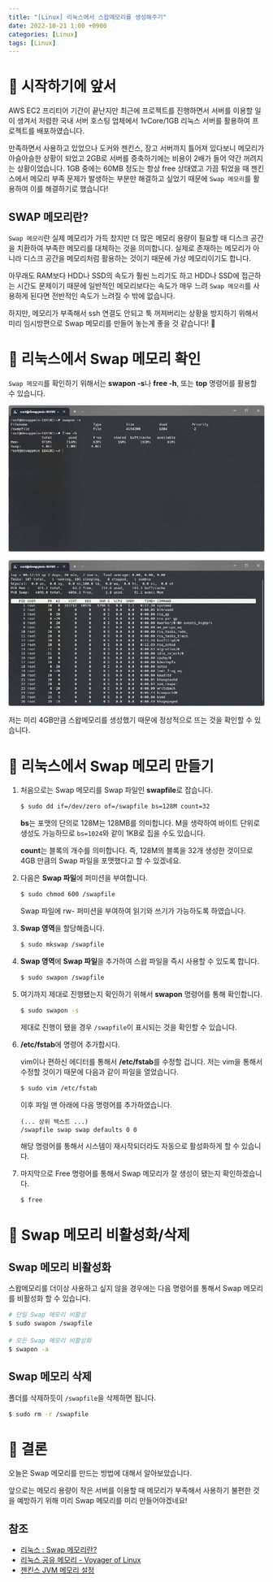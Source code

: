 ```yaml
---
title: "[Linux] 리눅스에서 스왑메모리를 생성해주기"
date: 2022-10-21 1:00 +0900
categories: [Linux]
tags: [Linux]
---
```


# 🛫 시작하기에 앞서

AWS EC2 프리티어 기간이 끝난지만 최근에 프로젝트를 진행하면서 서버를 이용할 일이 생겨서 저렴한 국내 서버 호스팅 업체에서 1vCore/1GB 리눅스 서버를 활용하여 프로젝트를 배포하였습니다.

만족하면서 사용하고 있었으나 도커와 젠킨스, 장고 서버까지 틀어져 있다보니 메모리가 아슬아슬한 상황이 되었고 2GB로 서버를 증축하기에는 비용이 2배가 들어 약간 꺼려지는 상황이었습니다. 1GB 중에는 60MB 정도는 항상 free 상태였고 가끔 튀었을 때 젠킨스에서 메모리 부족 문제가 발생하는 부분만 해결하고 싶었기 때문에 `Swap 메모리`를 활용하여 이를 해결하기로 했습니다! 

## SWAP 메모리란?

`Swap 메모리`란 실제 메모리가 가득 찼지만 더 많은 메모리 용량이 필요할 때 디스크 공간을 치환하여 부족한 메모리를 대체하는 것을 의미합니다. 실제로 존재하는 메모리가 아니라 디스크 공간을 메모리처럼 활용하는 것이기 때문에 가상 메모리이기도 합니다.

아무래도 RAM보다 HDD나 SSD의 속도가 훨씬 느리기도 하고 HDD나 SSD에 접근하는 시간도 문제이기 때문에 일반적인 메모리보다는 속도가 매우 느려 `Swap 메모리`를 사용하게 된다면 전반적인 속도가 느려질 수 밖에 없습니다.

하지만, 메모리가 부족해서 ssh 연결도 안되고 툭 꺼져버리는 상황을 방지하기 위해서 미리 임시방편으로 Swap 메모리를 만들어 놓는게 좋을 것 같습니다! 🥲

# 🫠 리눅스에서 Swap 메모리 확인

`Swap 메모리`를 확인하기 위해서는 **swapon -s**나 **free -h**, 또는 **top** 명령어를 활용할 수 있습니다.

![loading-ag-482](/uploads/swaponfreetop.png)

![loading-ag-488](/uploads/swaponfreetop2.png)

저는 미리 4GB만큼 스왑메모리를 생성했기 때문에 정상적으로 뜨는 것을 확인할 수 있습니다.

# 🐛 리눅스에서 Swap 메모리 만들기

1. 처음으로는 Swap 메모리를 Swap 파일인 **swapfile**로 잡습니다.
   
   ```bash
   $ sudo dd if=/dev/zero of=/swapfile bs=128M count=32
   ```
   
   **bs**는 포맷의 단의로 128M는 128MB를 의미합니다. M을 생략하여 바이트 단위로 생성도 가능하므로 `bs=1024`와 같이 1KB로 집을 수도 있습니다.
   
   **count**는 블록의 개수를 의미합니다. 즉, 128M의 블록을 32개 생성한 것이므로 4GB 만큼의 Swap 파일을 포맷했다고 할 수 있겠네요.

2. 다음은 **Swap 파일**에 퍼미션을 부여합니다.
   
   ```bash
   $ sudo chmod 600 /swapfile
   ```
   
   Swap 파일에 rw- 퍼미션을 부여하여 읽기와 쓰기가 가능하도록 하였습니다.

3. **Swap 영역**을 할당해줍니다.
   
   ```bash
   $ sudo mkswap /swapfile
   ```

4. **Swap 영역**에 **Swap 파일**을 추가하여 스왑 파일을 즉시 사용할 수 있도록 합니다.
   
   ```bash
   $ sudo swapon /swapfile
   ```

5. 여기까지 제대로 진행됐는지 확인하기 위해서 **swapon** 명령어를 통해 확인합니다.
   
   ```bash
   $ sudo swapon -s
   ```
   
   제대로 진행이 됐을 경우 `/swapfile`이 표시되는 것을 확인할 수 있습니다.

6. **/etc/fstab**에 명령어 추가합시다.
   
   vim이나 편하신 에디터를 통해서 **/etc/fstab**를 수정할 겁니다. 저는 vim을 통해서 수정할 것이기 때문에 다음과 같이 파일을 열었습니다.
   
   ```bash
   $ sudo vim /etc/fstab
   ```
   
   이후 파일 맨 아래에 다음 명령어를 추가하였습니다.
   
   ```textile
   (... 상위 텍스트 ...)
   /swapfile swap swap defaults 0 0
   ```
   
   해당 명령어를 통해서 시스템이 재시작되더라도 자동으로 활성화하게 할 수 있습니다.

7. 마지막으로 Free 명령어를 통해서 Swap 메모리가 잘 생성이 됐는지 확인하겠습니다.
   
   ```bash
   $ free
   ```

# 🐋 Swap 메모리 비활성화/삭제

## Swap 메모리 비활성화

스왑메모리를 더이상 사용하고 싶지 않을 경우에는 다음 명령어를 통해서 Swap 메모리를 비활성화 할 수 있습니다.

```bash
# 단일 Swap 메모리 비활성
$ sudo swapon /swapfile

# 모든 Swap 메모리 비활성화
$ swapon -a
```

## Swap 메모리 삭제

폴더를 삭제하듯이 `/swapfile`을 삭제하면 됩니다.

```bash
$ sudo rm -r /swapfile
```

# 🙂 결론

오늘은 Swap 메모리를 만드는 방법에 대해서 알아보았습니다.

앞으로는 메모리 용량이 작은 서버를 이용할 때 메모리가 부족해서 사용하기 불편한 것을 예방하기 위해 미리 Swap 메모리를 미리 만들어야겠네요!

## 참조

- [리눅스 : Swap 메모리란?](https://jw910911.tistory.com/122#:~:text=%EC%8A%A4%EC%99%91%20%EB%A9%94%EB%AA%A8%EB%A6%AC%EB%9E%80%2C%20%EC%8B%A4%EC%A0%9C%20%EB%A9%94%EB%AA%A8%EB%A6%AC,%EB%A9%94%EB%AA%A8%EB%A6%AC%EB%9D%BC%EA%B3%A0%20%ED%95%A0%20%EC%88%98%20%EC%9E%88%EC%8A%B5%EB%8B%88%EB%8B%A4.)
- [리눅스 공유 메모리 - Voyager of Linux](https://linux.systemv.pe.kr/%EB%A6%AC%EB%88%85%EC%8A%A4-%EA%B3%B5%EC%9C%A0-%EB%A9%94%EB%AA%A8%EB%A6%AC/)
- [젠킨스 JVM 메모리 설정](https://devroach.tistory.com/32)
